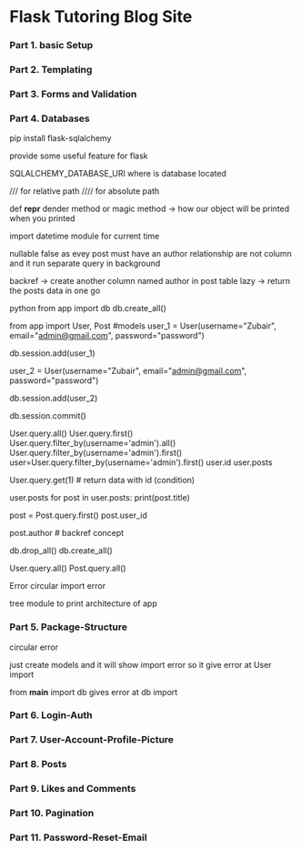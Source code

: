 # Flask Tutoring Blog Site


### Part 1. basic Setup

### Part 2. Templating

### Part 3. Forms and Validation

### Part 4. Databases

pip install flask-sqlalchemy

provide some useful feature for flask

SQLALCHEMY_DATABASE_URI
where is database located

///   for relative path
////  for absolute path

def __repr__ 
dender method or magic method -> how our object will be printed when you printed

import datetime module for current time

nullable false as evey post must have an author
relationship are not column and it run separate query in background

backref -> create another column named author in post table
lazy -> return the posts data in one go 

python
from app import db
db.create_all()

from app import User, Post #models
user_1 = User(username="Zubair", email="admin@gmail.com", password="password")

db.session.add(user_1)

user_2 = User(username="Zubair", email="admin@gmail.com", password="password")

db.session.add(user_2)

db.session.commit()

User.query.all()
User.query.first()
User.query.filter_by(username='admin').all()
User.query.filter_by(username='admin').first()
user=User.query.filter_by(username='admin').first()
user.id
user.posts
 
User.query.get(1) # return data with id (condition)

user.posts
for post in user.posts:
        print(post.title)
        
        
post = Post.query.first()
post.user_id

post.author # backref concept

db.drop_all()
db.create_all()

User.query.all()
Post.query.all()

Error
circular import error

tree module to print architecture of app




### Part 5. Package-Structure

circular error

just create models and it will show import error so it give error at User import

from __main__ import db gives error at db import



### Part 6. Login-Auth

### Part 7. User-Account-Profile-Picture

### Part 8. Posts

### Part 9. Likes and Comments

### Part 10. Pagination

### Part 11. Password-Reset-Email